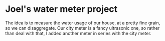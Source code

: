 # Joel's water meter project

The idea is to measure the water usage of our house, at a pretty fine grain,
so we can disaggregate.  Our city meter is a fancy ultrasonic one, so rather
than deal with that, I added another meter in series with the city meter.
